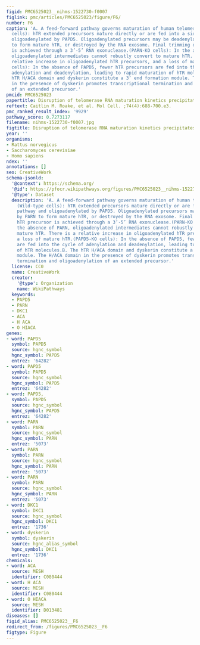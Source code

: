 ```yaml
---
figid: PMC6525023__nihms-1522730-f0007
figlink: pmc/articles/PMC6525023/figure/F6/
number: F6
caption: 'A. A feed-forward pathway governs maturation of human telomerase RNA (Wild-type
  cells): hTR extended precursors mature directly or are fed into a side pathway and
  oligoadenylated by PAPD5. Oligoadenylated precursors may be deadenylated by PARN
  to form mature hTR, or destroyed by the RNA exosome. Final trimming of hTR precursor
  is achieved through a 3’-5’ RNA exonuclease.(PARN-KO cells): In the absence of PARN,
  oligoadenylated intermediates cannot robustly convert to mature hTR. There is a
  relative increase in oligoadenylated hTR precursors, and a loss of mature hTR.(PAPD5-KO
  cells): In the absence of PAPD5, fewer hTR precursors are fed into the cycle of
  adenylation and deadenylation, leading to rapid maturation of hTR molecules.B. The
  hTR H/ACA domain and dyskerin constitute a 3’ end formation module. The H/ACA domain
  in the presence of dyskerin promotes transcriptional termination and oligoadenylation
  of an extended precursor.'
pmcid: PMC6525023
papertitle: Disruption of telomerase RNA maturation kinetics precipitates disease.
reftext: Caitlin M. Roake, et al. Mol Cell. ;74(4):688-700.e3.
pmc_ranked_result_index: '9929'
pathway_score: 0.7273117
filename: nihms-1522730-f0007.jpg
figtitle: Disruption of telomerase RNA maturation kinetics precipitates disease
year: ''
organisms:
- Rattus norvegicus
- Saccharomyces cerevisiae
- Homo sapiens
ndex: ''
annotations: []
seo: CreativeWork
schema-jsonld:
  '@context': https://schema.org/
  '@id': https://pfocr.wikipathways.org/figures/PMC6525023__nihms-1522730-f0007.html
  '@type': Dataset
  description: 'A. A feed-forward pathway governs maturation of human telomerase RNA
    (Wild-type cells): hTR extended precursors mature directly or are fed into a side
    pathway and oligoadenylated by PAPD5. Oligoadenylated precursors may be deadenylated
    by PARN to form mature hTR, or destroyed by the RNA exosome. Final trimming of
    hTR precursor is achieved through a 3’-5’ RNA exonuclease.(PARN-KO cells): In
    the absence of PARN, oligoadenylated intermediates cannot robustly convert to
    mature hTR. There is a relative increase in oligoadenylated hTR precursors, and
    a loss of mature hTR.(PAPD5-KO cells): In the absence of PAPD5, fewer hTR precursors
    are fed into the cycle of adenylation and deadenylation, leading to rapid maturation
    of hTR molecules.B. The hTR H/ACA domain and dyskerin constitute a 3’ end formation
    module. The H/ACA domain in the presence of dyskerin promotes transcriptional
    termination and oligoadenylation of an extended precursor.'
  license: CC0
  name: CreativeWork
  creator:
    '@type': Organization
    name: WikiPathways
  keywords:
  - PAPD5
  - PARN
  - DKC1
  - ACA
  - H ACA
  - O HIACA
genes:
- word: PAPD5
  symbol: PAPD5
  source: hgnc_symbol
  hgnc_symbol: PAPD5
  entrez: '64282'
- word: PAPD5
  symbol: PAPD5
  source: hgnc_symbol
  hgnc_symbol: PAPD5
  entrez: '64282'
- word: PAPD5,
  symbol: PAPD5
  source: hgnc_symbol
  hgnc_symbol: PAPD5
  entrez: '64282'
- word: PARN
  symbol: PARN
  source: hgnc_symbol
  hgnc_symbol: PARN
  entrez: '5073'
- word: PARN
  symbol: PARN
  source: hgnc_symbol
  hgnc_symbol: PARN
  entrez: '5073'
- word: PARN
  symbol: PARN
  source: hgnc_symbol
  hgnc_symbol: PARN
  entrez: '5073'
- word: DKC1
  symbol: DKC1
  source: hgnc_symbol
  hgnc_symbol: DKC1
  entrez: '1736'
- word: dyskerin
  symbol: dyskerin
  source: hgnc_alias_symbol
  hgnc_symbol: DKC1
  entrez: '1736'
chemicals:
- word: ACA
  source: MESH
  identifier: C080444
- word: H ACA
  source: MESH
  identifier: C080444
- word: O HIACA
  source: MESH
  identifier: D013481
diseases: []
figid_alias: PMC6525023__F6
redirect_from: /figures/PMC6525023__F6
figtype: Figure
---
```

